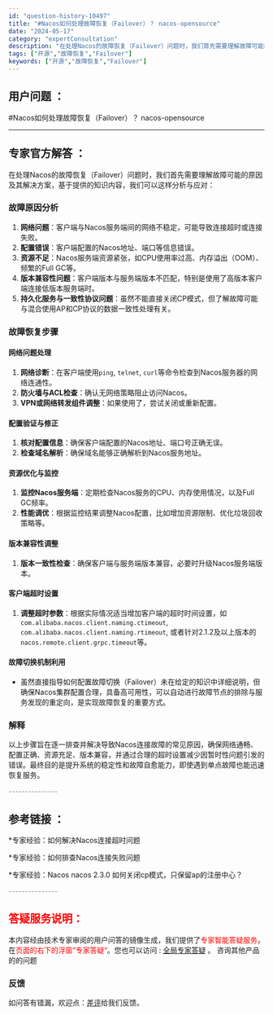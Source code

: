 ```yaml
---
id: "question-history-10497"
title: "#Nacos如何处理故障恢复（Failover）？ nacos-opensource"
date: "2024-05-17"
category: "expertConsultation"
description: "在处理Nacos的故障恢复（Failover）问题时，我们首先需要理解故障可能的原因及其解决方案，基于提供的知识内容，我们可以这样分析与应对：### 故障原因分析1. **网络问题**：客户端与Nacos服务端间的网络不稳定，可能导致连接超时或连接失败。2. **配置错误**：客户端配置的Nacos"
tags: ["开源","故障恢复","Failover"]
keywords: ["开源","故障恢复","Failover"]
---
```


## 用户问题 ： 
 #Nacos如何处理故障恢复（Failover）？ nacos-opensource 

---------------
## 专家官方解答 ：

在处理Nacos的故障恢复（Failover）问题时，我们首先需要理解故障可能的原因及其解决方案，基于提供的知识内容，我们可以这样分析与应对：

### 故障原因分析
1. **网络问题**：客户端与Nacos服务端间的网络不稳定，可能导致连接超时或连接失败。
2. **配置错误**：客户端配置的Nacos地址、端口等信息错误。
3. **资源不足**：Nacos服务端资源紧张，如CPU使用率过高、内存溢出（OOM）、频繁的Full GC等。
4. **版本兼容性问题**：客户端版本与服务端版本不匹配，特别是使用了高版本客户端连接低版本服务端时。
5. **持久化服务与一致性协议问题**：虽然不能直接关闭CP模式，但了解故障可能与混合使用AP和CP协议的数据一致性处理有关。

### 故障恢复步骤
#### 网络问题处理
1. **网络诊断**：在客户端使用`ping`, `telnet`, `curl`等命令检查到Nacos服务器的网络连通性。
2. **防火墙与ACL检查**：确认无网络策略阻止访问Nacos。
3. **VPN或网络转发组件调整**：如果使用了，尝试关闭或重新配置。

#### 配置验证与修正
1. **核对配置信息**：确保客户端配置的Nacos地址、端口号正确无误。
2. **检查域名解析**：确保域名能够正确解析到Nacos服务地址。

#### 资源优化与监控
1. **监控Nacos服务端**：定期检查Nacos服务的CPU、内存使用情况，以及Full GC频率。
2. **性能调优**：根据监控结果调整Nacos配置，比如增加资源限制、优化垃圾回收策略等。

#### 版本兼容性调整
1. **版本一致性检查**：确保客户端与服务端版本兼容，必要时升级Nacos服务端版本。

#### 客户端超时设置
1. **调整超时参数**：根据实际情况适当增加客户端的超时时间设置，如`com.alibaba.nacos.client.naming.ctimeout`, `com.alibaba.nacos.client.naming.rtimeout`, 或者针对2.1.2及以上版本的`nacos.remote.client.grpc.timeout`等。

#### 故障切换机制利用
- 虽然直接指导如何配置故障切换（Failover）未在给定的知识中详细说明，但确保Nacos集群配置合理，具备高可用性，可以自动进行故障节点的排除与服务发现的重定向，是实现故障恢复的重要方式。

### 解释
以上步骤旨在逐一排查并解决导致Nacos连接故障的常见原因，确保网络通畅、配置正确、资源充足、版本兼容，并通过合理的超时设置减少因暂时性问题引发的错误。最终目的是提升系统的稳定性和故障自愈能力，即使遇到单点故障也能迅速恢复服务。


<font color="#949494">---------------</font> 


## 参考链接 ：

*专家经验：如何解决Nacos连接超时问题 
 
 *专家经验：如何排查Nacos连接失败问题 
 
 *专家经验：Nacos nacos 2.3.0 如何关闭cp模式，只保留ap的注册中心？ 


 <font color="#949494">---------------</font> 
 


## <font color="#FF0000">答疑服务说明：</font> 

本内容经由技术专家审阅的用户问答的镜像生成，我们提供了<font color="#FF0000">专家智能答疑服务</font>，在<font color="#FF0000">页面的右下的浮窗”专家答疑“</font>。您也可以访问 : [全局专家答疑](https://opensource.alibaba.com/chatBot) 。 咨询其他产品的的问题

### 反馈
如问答有错漏，欢迎点：[差评](https://ai.nacos.io/user/feedbackByEnhancerGradePOJOID?enhancerGradePOJOId=13694)给我们反馈。
